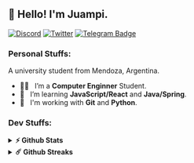 ## 👋 Hello! I'm Juampi.

[![Discord](https://img.shields.io/badge/Discord-7289DA?style=flat-square&logo=discord&logoColor=white)](https://discord.gg/PBA2H2qvkU)
[![Twitter](https://img.shields.io/badge/Twitter-1DA1F2?style=flat-square&logo=twitter&logoColor=white)](https://twitter.com/juampig20)
[![Telegram Badge](https://img.shields.io/badge/-Telegram-0088cc?style=flat-square&logo=Telegram&logoColor=white)](https://t.me/juampig20)

### Personal Stuffs:

A university student from Mendoza, Argentina.

- 👨‍🎓 &nbsp; I’m a **Computer Enginner** Student.
- 🌱 &nbsp; I’m learning **JavaScript/React** and **Java/Spring**.
- 🔨 &nbsp; I'm working with **Git** and **Python**.

### Dev Stuffs:

<details>	
  <summary><b>⚡ Github Stats</b></summary><br/>
    <img height="180em"src="https://github-readme-stats.vercel.app/api?username=juampi20&show_icons=true&count_private=true&include_all_commits=true&hide_border=true&theme=darcula">
    <img height="180em" src ="https://github-readme-stats.vercel.app/api/top-langs/?username=juampi20&layout=compact&langs_count=8&hide=html,css,shell&hide_border=true&theme=darcula">
</details>
<details>	
  <summary><b>☄️ Github Streaks</b></summary><br/>
  <img src="https://github-readme-streak-stats.herokuapp.com?user=juampi20&hide_border=true&theme=darcula">
</details>

<!-- <details>
  <summary><b>🕑️ Wakatime</b></summary> </br>
  <p>
    <img src="https://github-readme-stats.vercel.app/api/wakatime?username=chester20&hide_border=true&theme=darcula">
  </p>
</details> -->
